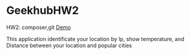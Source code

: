 # GeekhubHW2
HW2: composer,git
[Demo](http://hw2.kuzserv.ru/)

This application identificate your location by Ip, show temperature, and Distance between your location and popular cities